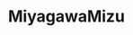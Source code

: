 ---
title: MiyagawaMizu
github: https://github.com/MiyagawaMizu
mode: dark
transition: 1s
score: 57.5
archetype:
- Anime
- Github Actions
---